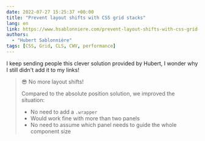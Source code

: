```yaml
---
date: 2022-07-27 15:25:37 +00:00
title: "Prevent layout shifts with CSS grid stacks"
lang: en
link: https://www.hsablonniere.com/prevent-layout-shifts-with-css-grid-stacks--qcj5jo/
authors:
  - "Hubert Sablonnière"
tags: [CSS, Grid, CLS, CWV, performance]
---
```


I keep sending people this clever solution provided by Hubert, I wonder why I still didn't add it to my links!

> 😎 No more layout shifts!
>
> Compared to the absolute position solution, we improved the situation:
>
> - No need to add a `.wrapper`
> - Would work fine with more than two panels
> - No need to assume which panel needs to guide the whole component size
